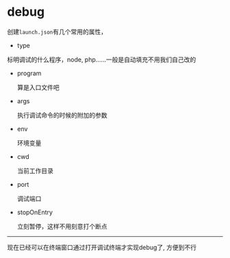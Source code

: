 # debug

创建`launch.json`有几个常用的属性，

- type 

标明调试的什么程序，node, php……一般是自动填充不用我们自己改的

- program 
  
  算是入口文件吧
  
- args 
  
  执行调试命令的时候的附加的参数
  
- env 
  
  环境变量
  
- cwd 
  
  当前工作目录
  
- port 
  
  调试端口
  
- stopOnEntry 
  
  立刻暂停，这样不用刻意打个断点



----

现在已经可以在终端窗口通过打开调试终端才实现debug了, 方便到不行

